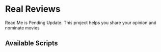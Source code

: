 # Real Reviews

Read Me is Pending Update. This project helps you share your opinion and nominate movies

## Available Scripts

